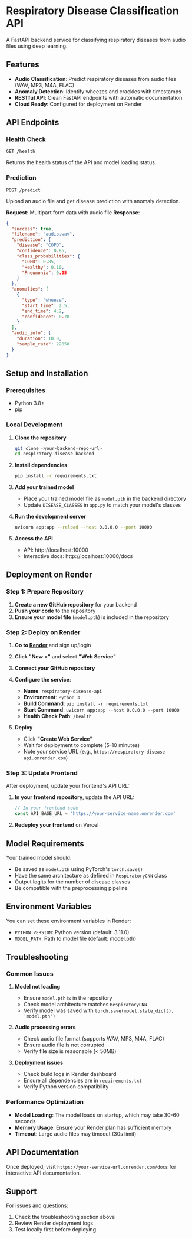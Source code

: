 # Respiratory Disease Classification API

A FastAPI backend service for classifying respiratory diseases from audio files using deep learning.

## Features

- **Audio Classification**: Predict respiratory diseases from audio files (WAV, MP3, M4A, FLAC)
- **Anomaly Detection**: Identify wheezes and crackles with timestamps
- **RESTful API**: Clean FastAPI endpoints with automatic documentation
- **Cloud Ready**: Configured for deployment on Render

## API Endpoints

### Health Check
```
GET /health
```
Returns the health status of the API and model loading status.

### Prediction
```
POST /predict
```
Upload an audio file and get disease prediction with anomaly detection.

**Request**: Multipart form data with audio file
**Response**:
```json
{
  "success": true,
  "filename": "audio.wav",
  "prediction": {
    "disease": "COPD",
    "confidence": 0.85,
    "class_probabilities": {
      "COPD": 0.85,
      "Healthy": 0.10,
      "Pneumonia": 0.05
    }
  },
  "anomalies": [
    {
      "type": "wheeze",
      "start_time": 2.5,
      "end_time": 4.2,
      "confidence": 0.78
    }
  ],
  "audio_info": {
    "duration": 10.0,
    "sample_rate": 22050
  }
}
```

## Setup and Installation

### Prerequisites
- Python 3.8+
- pip

### Local Development

1. **Clone the repository**
   ```bash
   git clone <your-backend-repo-url>
   cd respiratory-disease-backend
   ```

2. **Install dependencies**
   ```bash
   pip install -r requirements.txt
   ```

3. **Add your trained model**
   - Place your trained model file as `model.pth` in the backend directory
   - Update `DISEASE_CLASSES` in `app.py` to match your model's classes

4. **Run the development server**
   ```bash
   uvicorn app:app --reload --host 0.0.0.0 --port 10000
   ```

5. **Access the API**
   - API: http://localhost:10000
   - Interactive docs: http://localhost:10000/docs

## Deployment on Render

### Step 1: Prepare Repository

1. **Create a new GitHub repository** for your backend
2. **Push your code** to the repository
3. **Ensure your model file** (`model.pth`) is included in the repository

### Step 2: Deploy on Render

1. **Go to [Render](https://render.com)** and sign up/login
2. **Click "New +"** and select **"Web Service"**
3. **Connect your GitHub repository**
4. **Configure the service**:
   - **Name**: `respiratory-disease-api`
   - **Environment**: `Python 3`
   - **Build Command**: `pip install -r requirements.txt`
   - **Start Command**: `uvicorn app:app --host 0.0.0.0 --port 10000`
   - **Health Check Path**: `/health`

5. **Deploy**
   - Click **"Create Web Service"**
   - Wait for deployment to complete (5-10 minutes)
   - Note your service URL (e.g., `https://respiratory-disease-api.onrender.com`)

### Step 3: Update Frontend

After deployment, update your frontend's API URL:

1. **In your frontend repository**, update the API URL:
   ```typescript
   // In your frontend code
   const API_BASE_URL = 'https://your-service-name.onrender.com'
   ```

2. **Redeploy your frontend** on Vercel

## Model Requirements

Your trained model should:
- Be saved as `model.pth` using PyTorch's `torch.save()`
- Have the same architecture as defined in `RespiratoryCNN` class
- Output logits for the number of disease classes
- Be compatible with the preprocessing pipeline

## Environment Variables

You can set these environment variables in Render:

- `PYTHON_VERSION`: Python version (default: 3.11.0)
- `MODEL_PATH`: Path to model file (default: model.pth)

## Troubleshooting

### Common Issues

1. **Model not loading**
   - Ensure `model.pth` is in the repository
   - Check model architecture matches `RespiratoryCNN`
   - Verify model was saved with `torch.save(model.state_dict(), 'model.pth')`

2. **Audio processing errors**
   - Check audio file format (supports WAV, MP3, M4A, FLAC)
   - Ensure audio file is not corrupted
   - Verify file size is reasonable (< 50MB)

3. **Deployment issues**
   - Check build logs in Render dashboard
   - Ensure all dependencies are in `requirements.txt`
   - Verify Python version compatibility

### Performance Optimization

- **Model Loading**: The model loads on startup, which may take 30-60 seconds
- **Memory Usage**: Ensure your Render plan has sufficient memory
- **Timeout**: Large audio files may timeout (30s limit)

## API Documentation

Once deployed, visit `https://your-service-url.onrender.com/docs` for interactive API documentation.

## Support

For issues and questions:
1. Check the troubleshooting section above
2. Review Render deployment logs
3. Test locally first before deploying